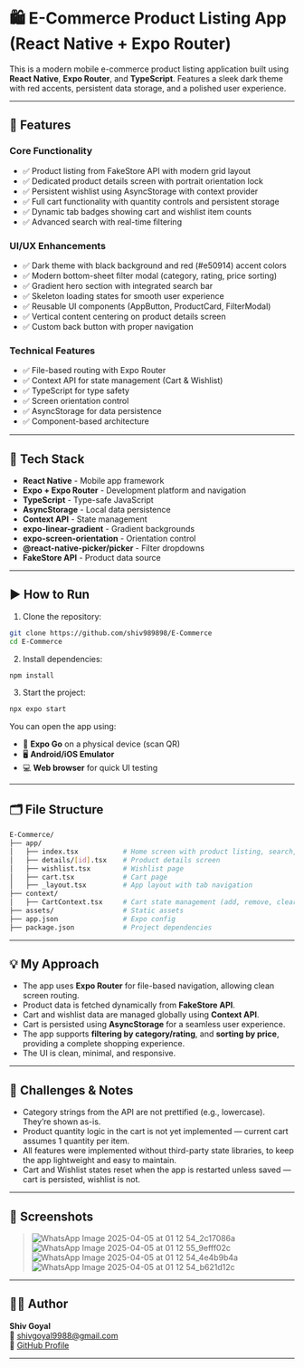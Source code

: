 # 🛍️ E-Commerce Product Listing App (React Native + Expo Router)

This is a modern mobile e-commerce product listing application built using **React Native**, **Expo Router**, and **TypeScript**. Features a sleek dark theme with red accents, persistent data storage, and a polished user experience.

---

## 📲 Features

### Core Functionality
- ✅ Product listing from FakeStore API with modern grid layout
- ✅ Dedicated product details screen with portrait orientation lock
- ✅ Persistent wishlist using AsyncStorage with context provider
- ✅ Full cart functionality with quantity controls and persistent storage
- ✅ Dynamic tab badges showing cart and wishlist item counts
- ✅ Advanced search with real-time filtering

### UI/UX Enhancements
- ✅ Dark theme with black background and red (#e50914) accent colors
- ✅ Modern bottom-sheet filter modal (category, rating, price sorting)
- ✅ Gradient hero section with integrated search bar
- ✅ Skeleton loading states for smooth user experience
- ✅ Reusable UI components (AppButton, ProductCard, FilterModal)
- ✅ Vertical content centering on product details screen
- ✅ Custom back button with proper navigation

### Technical Features
- ✅ File-based routing with Expo Router
- ✅ Context API for state management (Cart & Wishlist)
- ✅ TypeScript for type safety
- ✅ Screen orientation control
- ✅ AsyncStorage for data persistence
- ✅ Component-based architecture

---

## 🔧 Tech Stack

- **React Native** - Mobile app framework
- **Expo + Expo Router** - Development platform and navigation
- **TypeScript** - Type-safe JavaScript
- **AsyncStorage** - Local data persistence
- **Context API** - State management
- **expo-linear-gradient** - Gradient backgrounds
- **expo-screen-orientation** - Orientation control
- **@react-native-picker/picker** - Filter dropdowns
- **FakeStore API** - Product data source

---

## ▶️ How to Run

1. Clone the repository:

```bash
git clone https://github.com/shiv989898/E-Commerce
cd E-Commerce
```
2. Install dependencies:

```bash
npm install
```

3. Start the project:

```bash
npx expo start
```

You can open the app using:

- 📱 **Expo Go** on a physical device (scan QR)
- 🖥️ **Android/iOS Emulator**
- 💻 **Web browser** for quick UI testing

---

## 🗂️ File Structure

```bash
E-Commerce/
├── app/
│   ├── index.tsx           # Home screen with product listing, search, filters
│   ├── details/[id].tsx    # Product details screen
│   ├── wishlist.tsx        # Wishlist page
│   ├── cart.tsx            # Cart page
│   ├── _layout.tsx         # App layout with tab navigation
├── context/
│   ├── CartContext.tsx     # Cart state management (add, remove, clear)
├── assets/                 # Static assets
├── app.json                # Expo config
├── package.json            # Project dependencies
```

---

## 💡 My Approach

- The app uses **Expo Router** for file-based navigation, allowing clean screen routing.
- Product data is fetched dynamically from **FakeStore API**.
- Cart and wishlist data are managed globally using **Context API**.
- Cart is persisted using **AsyncStorage** for a seamless user experience.
- The app supports **filtering by category/rating**, and **sorting by price**, providing a complete shopping experience.
- The UI is clean, minimal, and responsive.

---

## 🚧 Challenges & Notes

- Category strings from the API are not prettified (e.g., lowercase). They’re shown as-is.
- Product quantity logic in the cart is not yet implemented — current cart assumes 1 quantity per item.
- All features were implemented without third-party state libraries, to keep the app lightweight and easy to maintain.
- Cart and Wishlist states reset when the app is restarted unless saved — cart is persisted, wishlist is not.

---

## 📸 Screenshots

> ![WhatsApp Image 2025-04-05 at 01 12 54_2c17086a](https://github.com/user-attachments/assets/b2cbe0c4-0f27-4416-8aca-157df8501851)
> ![WhatsApp Image 2025-04-05 at 01 12 55_9efff02c](https://github.com/user-attachments/assets/731eabde-06d5-4e28-bfc0-8699ceced5f7)
>![WhatsApp Image 2025-04-05 at 01 12 54_4e4b9b4a](https://github.com/user-attachments/assets/badc60ad-89c1-4a99-a166-380a78632da1)
> ![WhatsApp Image 2025-04-05 at 01 12 54_b621d12c](https://github.com/user-attachments/assets/82c73175-b4e1-4b74-8862-b3026a1db1e7)




---

## 🙋‍♂️ Author

**Shiv Goyal**  
📧 shivgoyal9988@gmail.com  
🔗 [GitHub Profile](https://github.com/shiv989898)

---

